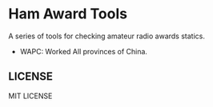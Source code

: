 # Ham Award Tools

A series of tools for checking amateur radio awards statics.

* WAPC: Worked All provinces of China.

## LICENSE

MIT LICENSE